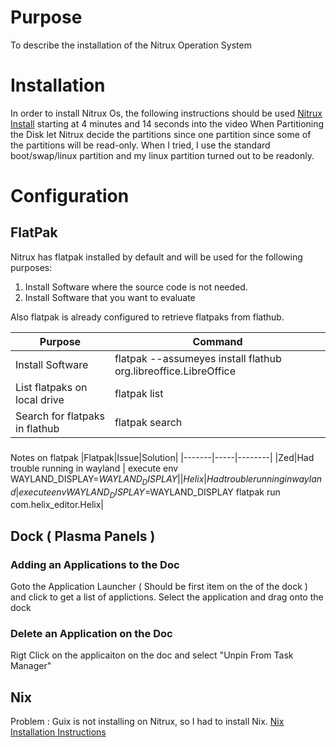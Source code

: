 # Purpose 
To describe the installation of the Nitrux Operation System

# Installation
In order to install Nitrux Os, the following instructions should be used [Nitrux Install](https://www.youtube.com/watch?v=pGgzSSSfCGo&t=337s) starting at 4 minutes and 14 seconds into the video
When Partitioning the Disk let Nitrux decide the partitions since one partition since some of the partitions will be read-only.  When I tried, I use the standard boot/swap/linux partition and my linux partition turned out to be readonly.

# Configuration
## FlatPak
Nitrux has flatpak installed by default and will be used for the following purposes:
<ol>
<li>Install Software where the source code is not needed.</li>
<li>Install Software that you want to evaluate</li>
</ol>

Also flatpak is already configured to retrieve flatpaks from flathub.

|Purpose|Command|
|-------|-------|
|Install Software | flatpak --assumeyes install flathub org.libreoffice.LibreOffice |
|List flatpaks on local drive | flatpak list |
|Search for flatpaks in flathub | flatpak search <search string> |

###
Notes on flatpak
|Flatpak|Issue|Solution|
|-------|-----|--------|
|Zed|Had trouble running in wayland | execute env WAYLAND_DISPLAY=$WAYLAND_DISPLAY|
|Helix| Had trouble running in wayland | execute env WAYLAND_DISPLAY=$WAYLAND_DISPLAY flatpak run com.helix_editor.Helix|

## Dock ( Plasma Panels )
### Adding an Applications to the Doc
Goto the Application Launcher ( Should be first item on the of the dock ) and click to get a list of applictions.  Select the application and drag onto the dock
### Delete an Application on the Doc
Rigt Click on the applicaiton on the doc and select "Unpin From Task Manager"

## Nix
Problem : Guix is not installing on Nitrux, so I had to install Nix.
[Nix Installation Instructions](../nixPackageManager/installNixLinux.sh)
